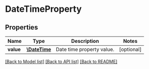 # DateTimeProperty

## Properties
Name | Type | Description | Notes
------------ | ------------- | ------------- | -------------
**value** | [**\DateTime**](\DateTime.md) | Date time property value. | [optional] 

[[Back to Model list]](../README.md#documentation-for-models) [[Back to API list]](../README.md#documentation-for-api-endpoints) [[Back to README]](../README.md)


